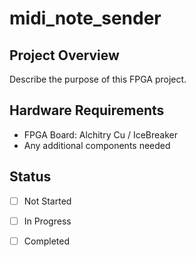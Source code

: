 # midi_note_sender


## Project Overview
Describe the purpose of this FPGA project.

## Hardware Requirements
- FPGA Board: Alchitry Cu / IceBreaker
- Any additional components needed

## Status
- [ ] Not Started
- [ ] In Progress
- [ ] Completed

